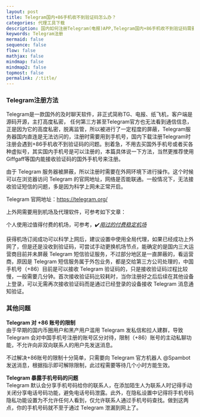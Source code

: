 ```yaml
---
layout: post
title: Telegram国内+86手机收不到验证码怎么办？
categories: 代理工具下载
description: 国内如何注册Telegram(电报)APP,Telegram国内+86手机收不到验证码需要如何设置才能收到验证码
keywords: Telegram注册
mermaid: false
sequence: false
flow: false
mathjax: false
mindmap: false
mindmap2: false
topmost: false
permalink: /:title/
---
```

### Telegram注册方法
Telegram是一款国外的及时聊天软件，非正式简称TG、电报、纸飞机，客户端是源码开源，主打高度私密， 任何第三方甚至Telegram官方也无法看到通信信息，正是因为它的高度私密，脱离监管，所以被进行了一定程度的屏蔽，Telegram服务器国内直连是无法访问的，注册时需要用到手机号，国内下载注册Telegram时注册会遇到+86手机收不到验证码的问题。别着急，不用去买国外手机号或者买各种虚拟号，其实国内手机号是可以注册的，本篇具体说一下方法，当然更推荐使用Giffgaff等国内能接收验证码的国外手机号来注册。

由于 Telegram 服务器被屏蔽，所以注册时需要在外网环境下进行操作。这个时候可以在浏览器访问 Telegram 的官网地址，网络是否能联通。一般情况下，无法接收验证短信的问题，多是因为科学上网未正常开启。

Telegram 官网地址：https://telegram.org/

上外网需要用到机场及代理软件，可参考如下文章：

个人使用过值得付费的机场，可参考，✔️[*用过的付费稳定机场*](https://www.openwayz.com/jichang/)  

获得机场订阅成功可以科学上网后，建议设置中使用全局代理，如果已经成功上外网了，但是还是没收到验证码，可尝试手动更换机场节点，能确定的是国内三大运营商目前并未屏蔽 Telegram 短信验证服务，不过部分地区是一直屏蔽的，看运营商，原因是 Telegram 短信服务属于外包业务，都是交给第三方公司处理的，中国手机号（+86）目前是可以接收 Telegram 验证码的，只是接收验证码过程比较慢，一般需要几分钟。首次接收验证码比较耗时，当你注册好之后后续在其他设备上登录，可以无需再次接收验证码而是通过已经登录的设备接收 Telegram 消息通知验证。

### 其他问题

**Telegram 对 +86 账号的限制**  
由于早期的国内币圈用户和黑产用户滥用 Telegram 发私信和拉人建群，导致 Telegram 会对中国手机号注册的账号区分对待，限制（+86）账号的主动私聊功能，不允许向非双向联系人的用户先发送消息。

不过解决+86账号的限制十分简单，只需要向 Telegram 官方机器人 @Spambot 发送消息，根据指示即可解除限制，此过程需要等待几个小时方能生效。

**Telegram 暴露手机号码的问题**  
Telegram 默认会分享手机号码给你的联系人，在添加陌生人为联系人时记得手动关闭分享电话号码功能，避免电话号码泄露。此外，在隐私设置中记得将手机号码隐私功能设置为不允许任何人看到，仅允许联系人通过手机号码查找。做到这两点，你的手机号码就不至于通过 Telegram 泄漏到网上了。
